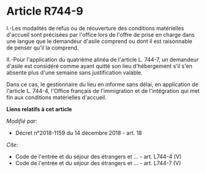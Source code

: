 # Article R744-9

I.-Les modalités de refus ou de réouverture des conditions matérielles d'accueil sont précisées par l'office lors de l'offre
de prise en charge dans une langue que le demandeur d'asile comprend ou dont il est raisonnable de penser qu'il la comprend. 

II.-Pour l'application du quatrième alinéa de l'article L. 744-7, un demandeur d'asile est considéré comme ayant quitté son
lieu d'hébergement s'il s'en absente plus d'une semaine sans justification valable. 

Dans ce cas, le gestionnaire du lieu en informe sans délai, en application de l'article L. 744-4, l'Office français de
l'immigration et de l'intégration qui met fin aux conditions matérielles d'accueil.

**Liens relatifs à cet article**

_Modifié par_:

  - Décret n°2018-1159 du 14 décembre 2018 - art. 18

_Cite_:

  - Code de l'entrée et du séjour des étrangers et ... - art. L744-4 (V)
  - Code de l'entrée et du séjour des étrangers et ... - art. L744-7 (V)
